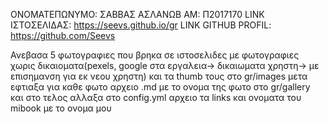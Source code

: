 ΟΝΟΜΑΤΕΠΩΝΥΜΟ: ΣΑΒΒΑΣ ΑΣΛΑΝΩΒ
ΑΜ: Π2017170
LINK ΙΣΤΟΣΕΛΙΔΑΣ: https://seevs.github.io/gr
LINK GITHUB PROFIL: https://github.com/Seevs

Ανεβασα 5 φωτογραφιες που βρηκα σε ιστοσελιδες με φωτογραφιες χωρις δικαιοματα(pexels, google στα εργαλεια-> δικαιωματα χρηστη-> με επισημανση για εκ νεου χρηστη) και τα thumb τους στο gr/images
μετα εφτιαξα για καθε φωτο αρχειο .md με το ονομα της φωτο στο gr/gallery
και στο τελος αλλαξα στο config.yml αρχειο τα links και ονοματα του mibook με το ονομα μου
